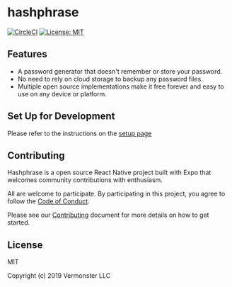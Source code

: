 # hashphrase
[![CircleCI](https://circleci.com/gh/Vermonster/hashphrase/tree/master.svg?style=svg)](https://circleci.com/gh/Vermonster/hashphrase/tree/master)
[![License: MIT](https://img.shields.io/badge/License-MIT-yellow.svg)](https://opensource.org/licenses/MIT)

## Features

- A password generator that doesn't remember or store your password.
- No need to rely on cloud storage to backup any password files.
- Multiple open source implementations make it free forever and easy to use on any device or platform.

## Set Up for Development
Please refer to the instructions on the [setup page](https://github.com/Vermonster/hashphrase/wiki/Development-setup)



## Contributing

Hashphrase is a open source React Native project built with Expo that welcomes community contributions with enthusiasm.

All are welcome to participate. By participating in this project, you agree to follow the [Code of Conduct](https://github.com/Vermonster/hashphrase/blob/master/CODE_OF_CONDUCT.md).

Please see our [Contributing](https://github.com/Vermonster/hashphrase/blob/master/CONTRIBUTING.md) document for more details on how to get started.

## License

MIT

Copyright (c) 2019 Vermonster LLC
